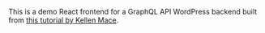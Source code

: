 This is a demo React frontend for a GraphQL API WordPress backend built from [this tutorial by Kellen Mace](https://www.youtube.com/watch?v=KZnFoPgctho).

